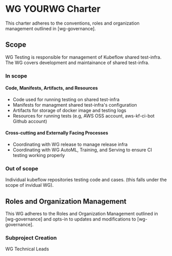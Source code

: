 # WG YOURWG Charter

This charter adheres to the conventions, roles and organization management outlined in [wg-governance].

## Scope

WG Testing is responsible for management of Kubeflow shared test-infra. The WG covers development and maintainance of shared test-infra. 

### In scope

#### Code, Manifests, Artifacts, and Resources

- Code used for running testing on shared test-infra
- Manifests for managment shared test-infra's configuration
- Artifacts for storage of docker image and testing logs
- Resources for running tests (e.g, AWS OSS account, aws-kf-ci-bot Github account)

#### Cross-cutting and Externally Facing Processes

- Coordinating with WG release to manage release infra
- Coordinating with WG AutoML, Training, and Serving to ensure CI testing working properly

### Out of scope

Individual kubeflow repositories testing code and cases. (this falls under the scope of invidual WG).

## Roles and Organization Management

This WG adheres to the Roles and Organization Management outlined in [wg-governance]
and opts-in to updates and modifications to [wg-governance].

### Subproject Creation

WG Technical Leads